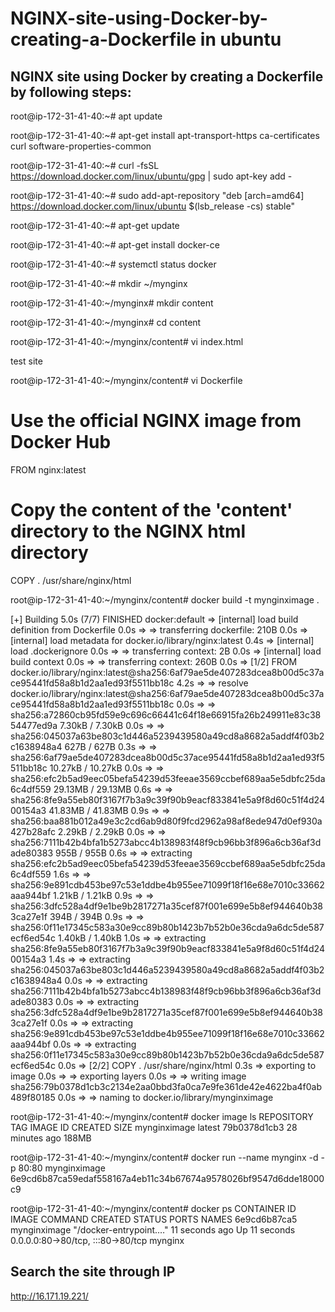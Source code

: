 # NGINX-site-using-Docker-by-creating-a-Dockerfile in ubuntu
## NGINX site using Docker by creating a Dockerfile by following steps:

root@ip-172-31-41-40:~# apt update

root@ip-172-31-41-40:~# apt-get install apt-transport-https ca-certificates curl software-properties-common

root@ip-172-31-41-40:~# curl -fsSL https://download.docker.com/linux/ubuntu/gpg | sudo apt-key add -

root@ip-172-31-41-40:~# sudo add-apt-repository "deb [arch=amd64] https://download.docker.com/linux/ubuntu $(lsb_release -cs) stable"

root@ip-172-31-41-40:~# apt-get update

root@ip-172-31-41-40:~# apt-get install docker-ce

root@ip-172-31-41-40:~# systemctl status docker

root@ip-172-31-41-40:~# mkdir ~/mynginx

root@ip-172-31-41-40:~/mynginx# mkdir content

root@ip-172-31-41-40:~/mynginx# cd content

root@ip-172-31-41-40:~/mynginx/content# vi index.html

test site

root@ip-172-31-41-40:~/mynginx/content# vi Dockerfile

# Use the official NGINX image from Docker Hub
FROM nginx:latest

# Copy the content of the 'content' directory to the NGINX html directory
COPY .  /usr/share/nginx/html

root@ip-172-31-41-40:~/mynginx/content# docker build -t mynginximage .

[+] Building 5.0s (7/7) FINISHED                                                                                                   docker:default
 => [internal] load build definition from Dockerfile                                                                                         0.0s
 => => transferring dockerfile: 210B                                                                                                         0.0s
 => [internal] load metadata for docker.io/library/nginx:latest                                                                              0.4s
 => [internal] load .dockerignore                                                                                                            0.0s
 => => transferring context: 2B                                                                                                              0.0s
 => [internal] load build context                                                                                                            0.0s
 => => transferring context: 260B                                                                                                            0.0s
 => [1/2] FROM docker.io/library/nginx:latest@sha256:6af79ae5de407283dcea8b00d5c37ace95441fd58a8b1d2aa1ed93f5511bb18c                        4.2s
 => => resolve docker.io/library/nginx:latest@sha256:6af79ae5de407283dcea8b00d5c37ace95441fd58a8b1d2aa1ed93f5511bb18c                        0.0s
 => => sha256:a72860cb95fd59e9c696c66441c64f18e66915fa26b249911e83c3854477ed9a 7.30kB / 7.30kB                                               0.0s
 => => sha256:045037a63be803c1d446a5239439580a49cd8a8682a5addf4f03b2c1638948a4 627B / 627B                                                   0.3s
 => => sha256:6af79ae5de407283dcea8b00d5c37ace95441fd58a8b1d2aa1ed93f5511bb18c 10.27kB / 10.27kB                                             0.0s
 => => sha256:efc2b5ad9eec05befa54239d53feeae3569ccbef689aa5e5dbfc25da6c4df559 29.13MB / 29.13MB                                             0.6s
 => => sha256:8fe9a55eb80f3167f7b3a9c39f90b9eacf833841e5a9f8d60c51f4d2400154a3 41.83MB / 41.83MB                                             0.9s
 => => sha256:baa881b012a49e3c2cd6ab9d80f9fcd2962a98af8ede947d0ef930a427b28afc 2.29kB / 2.29kB                                               0.0s
 => => sha256:7111b42b4bfa1b5273abcc4b138983f48f9cb96bb3f896a6cb36af3dade80383 955B / 955B                                                   0.6s
 => => extracting sha256:efc2b5ad9eec05befa54239d53feeae3569ccbef689aa5e5dbfc25da6c4df559                                                    1.6s
 => => sha256:9e891cdb453be97c53e1ddbe4b955ee71099f18f16e68e7010c33662aaa944bf 1.21kB / 1.21kB                                               0.9s
 => => sha256:3dfc528a4df9e1be9b2817271a35cef87f001e699e5b8ef944640b383ca27e1f 394B / 394B                                                   0.9s
 => => sha256:0f11e17345c583a30e9cc89b80b1423b7b52b0e36cda9a6dc5de587ecf6ed54c 1.40kB / 1.40kB                                               1.0s
 => => extracting sha256:8fe9a55eb80f3167f7b3a9c39f90b9eacf833841e5a9f8d60c51f4d2400154a3                                                    1.4s
 => => extracting sha256:045037a63be803c1d446a5239439580a49cd8a8682a5addf4f03b2c1638948a4                                                    0.0s
 => => extracting sha256:7111b42b4bfa1b5273abcc4b138983f48f9cb96bb3f896a6cb36af3dade80383                                                    0.0s
 => => extracting sha256:3dfc528a4df9e1be9b2817271a35cef87f001e699e5b8ef944640b383ca27e1f                                                    0.0s
 => => extracting sha256:9e891cdb453be97c53e1ddbe4b955ee71099f18f16e68e7010c33662aaa944bf                                                    0.0s
 => => extracting sha256:0f11e17345c583a30e9cc89b80b1423b7b52b0e36cda9a6dc5de587ecf6ed54c                                                    0.0s
 => [2/2] COPY .  /usr/share/nginx/html                                                                                                      0.3s
 => exporting to image                                                                                                                       0.0s
 => => exporting layers                                                                                                                      0.0s
 => => writing image sha256:79b0378d1cb3c2134e2aa0bbd3fa0ca7e9fe361de42e4622ba4f0ab489f80185                                                 0.0s
 => => naming to docker.io/library/mynginximage 

root@ip-172-31-41-40:~/mynginx/content# docker image ls 
REPOSITORY     TAG       IMAGE ID       CREATED          SIZE
mynginximage   latest    79b0378d1cb3   28 minutes ago   188MB


root@ip-172-31-41-40:~/mynginx/content#  docker run --name mynginx -d -p 80:80 mynginximage
6e9cd6b87ca59edaf558167a4eb11c34b67674a9578026bf9547d6dde18000c9

root@ip-172-31-41-40:~/mynginx/content# docker ps
CONTAINER ID   IMAGE          COMMAND                  CREATED          STATUS          PORTS                               NAMES
6e9cd6b87ca5   mynginximage   "/docker-entrypoint.…"   11 seconds ago   Up 11 seconds   0.0.0.0:80->80/tcp, :::80->80/tcp   mynginx

## Search the site through IP

http://16.171.19.221/



